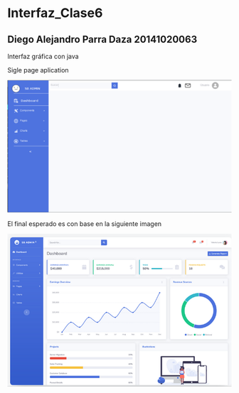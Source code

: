 # Interfaz_Clase6
## Diego Alejandro Parra Daza 20141020063
Interfaz gráfica con java

Sigle page aplication

![Alt text](Clase6/recursos/siglepage.png?raw=true "calse6")


El final esperado es con base en la siguiente imagen

![Alt text](Clase6/recursos/Proyecto.png?raw=true "calse6")
